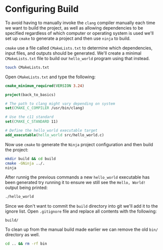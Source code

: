 # Configuring Build
To avoid having to manually invoke the `clang` compiler manually each time we want to build the project, as well as allowing dependencies to be specified regardless of which computer or operating system is used we'll set up `cmake` to generate a project and then use `ninja` to build.

`cmake` use a file called `CMakeLists.txt` to determine which dependencies, input files, and outputs should be generated. We'll create a minimal `CMakeLists.txt` file to build our `hello_world` program using that instead.

```sh
touch CMakeLists.txt
```

Open `CMakeLists.txt` and type the following:
```cmake
cmake_minimum_required(VERSION 3.24)

project(back_to_basics)

# The path to clang might vary depending on system
set(CMAKE_C_COMPILER /usr/bin/clang)

# Use the c11 standard
set(CMAKE_C_STANDARD 11)

# Define the hello_world executable target
add_executable(hello_world src/hello_world.c)
```

Now use `cmake` to generate the `Ninja` project configuration and then build the project:
```sh
mkdir build && cd build
cmake -GNinja ../.
ninja
```

After runnig the previous commands a new `hello_world` executable has been generated try running it to ensure we still see the `Hello, World!` output being printed:
```sh
./hello_world
```

Since we don't want to commit the `build` directory into git we'll add it to the ignore list. Open `.gitignore` file and replace all contents with the following:
```gitignore
build/
```

To clean up from the manual build made earlier we can remove the old `bin/` directory as well.
```sh
cd .. && rm -rf bin
```

